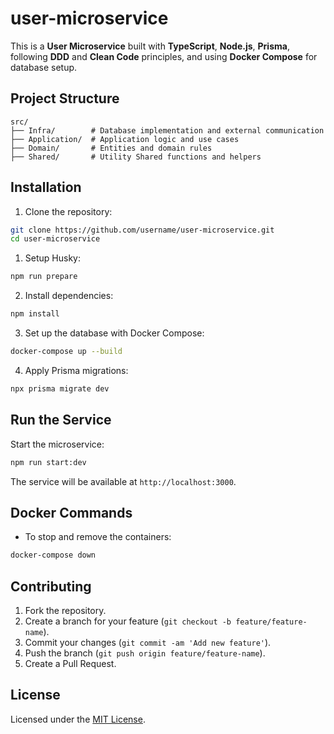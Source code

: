 
# user-microservice

This is a **User Microservice** built with **TypeScript**, **Node.js**, **Prisma**, following **DDD** and **Clean Code** principles, and using **Docker Compose** for database setup.

## Project Structure

```
src/
├── Infra/        # Database implementation and external communication
├── Application/  # Application logic and use cases
├── Domain/       # Entities and domain rules
├── Shared/       # Utility Shared functions and helpers
```

## Installation

1. Clone the repository:

```bash
git clone https://github.com/username/user-microservice.git
cd user-microservice
```

1. Setup Husky:

```bash
npm run prepare
```

2. Install dependencies:

```bash
npm install
```

3. Set up the database with Docker Compose:

```bash
docker-compose up --build
```

4. Apply Prisma migrations:

```bash
npx prisma migrate dev
```

## Run the Service

Start the microservice:

```bash
npm run start:dev
```

The service will be available at `http://localhost:3000`.

## Docker Commands

- To stop and remove the containers:

```bash
docker-compose down
```

## Contributing

1. Fork the repository.
2. Create a branch for your feature (`git checkout -b feature/feature-name`).
3. Commit your changes (`git commit -am 'Add new feature'`).
4. Push the branch (`git push origin feature/feature-name`).
5. Create a Pull Request.

## License

Licensed under the [MIT License](LICENSE).
